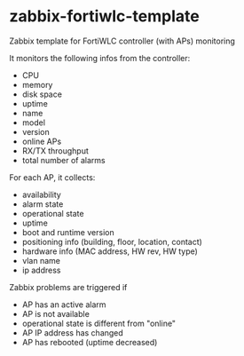 # zabbix-fortiwlc-template
Zabbix template for FortiWLC controller (with APs) monitoring

It monitors the following infos from the controller:
- CPU
- memory
- disk space
- uptime
- name
- model
- version
- online APs
- RX/TX throughput
- total number of alarms

For each AP, it collects:
- availability
- alarm state
- operational state
- uptime
- boot and runtime version
- positioning info (building, floor, location, contact)
- hardware info (MAC address, HW rev, HW type)
- vlan name
- ip address

Zabbix problems are triggered if
- AP has an active alarm
- AP is not available
- operational state is different from "online"
- AP IP address has changed
- AP has rebooted (uptime decreased)
